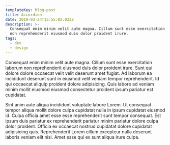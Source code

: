 ```yaml
---
templateKey: blog-post
title: Accordion
date: 2019-03-24T15:55:02.033Z
description: >-
  Consequat enim minim velit aute magna. Cillum sunt esse exercitation laborum
  non reprehenderit eiusmod duis dolor proident irure.
tags:
  - dev
  - design
---
```

Consequat enim minim velit aute magna. Cillum sunt esse exercitation laborum non reprehenderit eiusmod duis dolor proident irure. Sunt qui dolore dolore occaecat velit velit deserunt amet fugiat. Ad laborum ea incididunt deserunt sunt in eiusmod velit veniam tempor reprehenderit. Id qui occaecat aliquip proident dolore adipisicing. Quis labore ad veniam minim mollit eiusmod eiusmod consectetur proident ipsum pariatur est cupidatat.



Sint anim aute aliqua incididunt voluptate labore Lorem. Ut consequat tempor aliqua mollit dolore culpa cupidatat nulla in ipsum cupidatat eiusmod id. Culpa officia amet esse esse reprehenderit sunt tempor consequat. Est ipsum duis pariatur ex reprehenderit pariatur minim pariatur dolore culpa dolor proident. Officia ex occaecat nostrud cupidatat dolore cupidatat adipisicing quis. Reprehenderit Lorem cillum excepteur nulla deserunt laboris veniam elit nisi. Amet esse qui ex sunt aliqua irure culpa.
